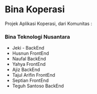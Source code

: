 
# Bina Koperasi

Projek Aplikasi Koperasi, dari Komunitas :
### Bina Teknologi Nusantara


- Jeki - BackEnd
- Husnun FrontEnd
- Naufal BackEnd
- Yahya FrontEnd
- Ajiz BackEnd
- Tajul Arifin FrontEnd
- Septian FrontEnd
- Teguh Santoso BackEnd

